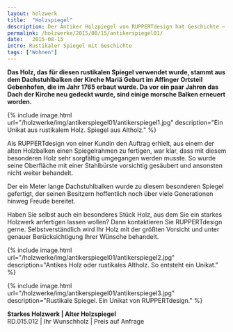 ```yaml
---
layout: holzwerk
title:  "Holzspiegel"
description: Der Antiker Holzpiegel von RUPPERTdesign hat Geschichte – das rustikale Holz war einst ein Teil eines Dachstuhlbalken einer Kirche. Nun ist er ein Unikat.
permalink: /holzwerke/2015/08/15/antikerspiegel01/
date:   2015-08-15
intro: Rustikaler Spiegel mit Geschichte
tags: ["Wohnen"]
---
```




**Das Holz, das für diesen rustikalen Spiegel verwendet wurde, 
stammt aus dem Dachstuhlbalken der Kirche Mariä Geburt im Affinger Ortsteil Gebenhofen, 
die im Jahr 1765 erbaut wurde. 
Da vor ein paar Jahren das Dach der Kirche neu gedeckt wurde, sind einige morsche Balken erneuert worden.** 


{% include image.html url="/holzwerke/img/antikerspiegel01/antikerspiegel1.jpg" description="Ein Unikat aus rustikalem Holz. Spiegel aus Altholz." %}


Als RUPPERTdesign von einer Kundin den Auftrag erhielt, 
aus einem der alten Holzbalken einen Spiegelrahmen zu fertigen, war klar, 
dass mit diesem besonderen Holz sehr sorgfältig umgegangen werden musste. 
So wurde seine Oberfläche mit einer Stahlbürste vorsichtig gesäubert und ansonsten nicht weiter behandelt. 


Der ein Meter lange Dachstuhlbalken wurde zu diesem besonderen Spiegel gefertigt, 
der seinen Besitzern hoffentlich noch über viele Generationen hinweg Freude bereitet. 


Haben Sie selbst auch ein besonderes Stück Holz, aus dem Sie ein starkes Holzwerk anfertigen lassen wollen? 
Dann kontaktieren Sie RUPPERTdesign gerne. 
Selbstverständlich wird Ihr Holz mit der größten Vorsicht und unter genauer Berücksichtigung Ihrer Wünsche behandelt. 


{% include image.html url="/holzwerke/img/antikerspiegel01/antikerspiegel2.jpg" description="Antikes Holz oder rustikales Altholz. So entsteht ein Unikat." %}


{% include image.html url="/holzwerke/img/antikerspiegel01/antikerspiegel3.jpg" description="Rustikale Spiegel. Ein Unikat von RUPPERTdesign." %}


**Starkes Holzwerk \| Alter Holzspiegel**    
RD.015.012  \|  Ihr Wunschholz  \|  Preis auf Anfrage
